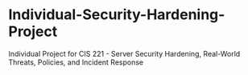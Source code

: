 # Individual-Security-Hardening-Project
Individual Project for CIS 221 - Server Security Hardening, Real-World Threats, Policies, and Incident Response
